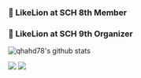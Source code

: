 ### 🦁 LikeLion at SCH 8th Member
### 🦁 LikeLion at SCH 9th Organizer
![qhahd78's github stats](https://github-readme-stats.vercel.app/api?username=qhahd78&show_icons=true&)

<!--
**qhahd78/qhahd78** is a ✨ _special_ ✨ repository because its `README.md` (this file) appears on your GitHub profile.

Here are some ideas to get you started:
\
- 🔭 I’m currently working on ...
- 👯 I’m looking to collaborate on ...
- 🤔 I’m looking for help with ...
- 💬 Ask me about ...
- 📫 How to reach me: ...
- 😄 Pronouns: ...
- ⚡ Fun fact: ...
-->

<a href="https://velog.io/@qhahd78" target="_blank"><img src="https://img.shields.io/badge/Velog-20c997?style=flat-square&logo=Vimeo&logoColor=white"/></a>
<a href="https://bush-boar-c01.notion.site/Front-End-Developer-507dcc40f0a24be6b2c972a806decec5" target="_blank"><img src="https://img.shields.io/badge/Portfolio-EA7100?style=flat-square&logo=Devpost&logoColor=white"/></a> 
